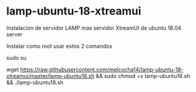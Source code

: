 # lamp-ubuntu-18-xtreamui
Instalacion de servidor LAMP mas servidor XtreamUI de ubuntu 18.04 server

Instalar como root usar estos 2 comandos

sudo su

wget https://raw.githubusercontent.com/melcocha14/lamp-ubuntu-18-xtreamui/master/lamp-ubuntu18.sh && sudo chmod +x lamp-ubuntu18.sh && ./lamp-ubuntu18.sh


